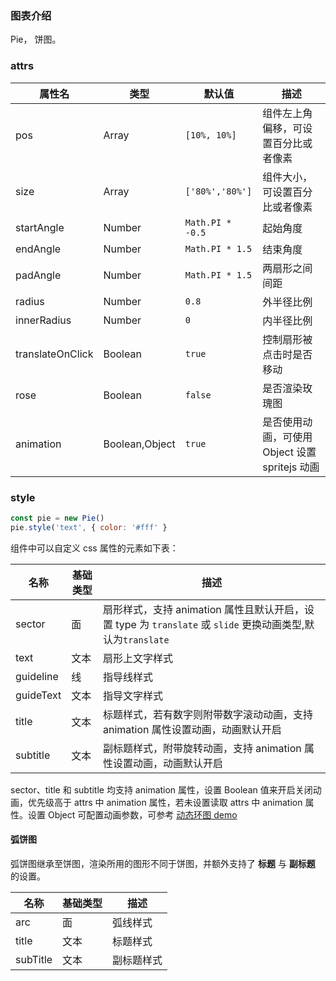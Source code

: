 ### 图表介绍

Pie， 饼图。

### attrs

| 属性名           | 类型           | 默认值           | 描述                                           |
| ---------------- | -------------- | ---------------- | ---------------------------------------------- |
| pos              | Array          | `[10%, 10%]`     | 组件左上角偏移，可设置百分比或者像素           |
| size             | Array          | `['80%','80%']`  | 组件大小，可设置百分比或者像素                 |
| startAngle       | Number         | `Math.PI * -0.5` | 起始角度                                       |
| endAngle         | Number         | `Math.PI * 1.5`  | 结束角度                                       |
| padAngle         | Number         | `Math.PI * 1.5`  | 两扇形之间间距                                 |
| radius           | Number         | `0.8`            | 外半径比例                                     |
| innerRadius      | Number         | `0`              | 内半径比例                                     |
| translateOnClick | Boolean        | `true`           | 控制扇形被点击时是否移动                       |
| rose             | Boolean        | `false`          | 是否渲染玫瑰图                                 |
| animation        | Boolean,Object | `true`           | 是否使用动画，可使用 Object 设置 spritejs 动画 |

### style

```javascript
const pie = new Pie()
pie.style('text', { color: '#fff' }
```

组件中可以自定义 css 属性的元素如下表：

| 名称      | 基础类型 | 描述                                                                                                        |
| --------- | -------- | ----------------------------------------------------------------------------------------------------------- |
| sector    | 面       | 扇形样式，支持 animation 属性且默认开启，设置 type 为 `translate` 或 `slide` 更换动画类型,默认为`translate` |
| text      | 文本     | 扇形上文字样式                                                                                              |
| guideline | 线       | 指导线样式                                                                                                  |
| guideText | 文本     | 指导文字样式                                                                                                |
| title     | 文本     | 标题样式，若有数字则附带数字滚动动画，支持 animation 属性设置动画，动画默认开启                             |
| subtitle  | 文本     | 副标题样式，附带旋转动画，支持 animation 属性设置动画，动画默认开启                                         |

sector、title 和 subtitle 均支持 animation 属性，设置 Boolean 值来开启关闭动画，优先级高于 attrs 中 animation 属性，若未设置读取 attrs 中 animation 属性。设置 Object 可配置动画参数，可参考 [动态环图 demo](#/examples/pie-donut)

#### 弧饼图

弧饼图继承至饼图，渲染所用的图形不同于饼图，并额外支持了 **标题** 与 **副标题** 的设置。

| 名称     | 基础类型 | 描述       |
| -------- | -------- | ---------- |
| arc      | 面       | 弧线样式   |
| title    | 文本     | 标题样式   |
| subTitle | 文本     | 副标题样式 |

